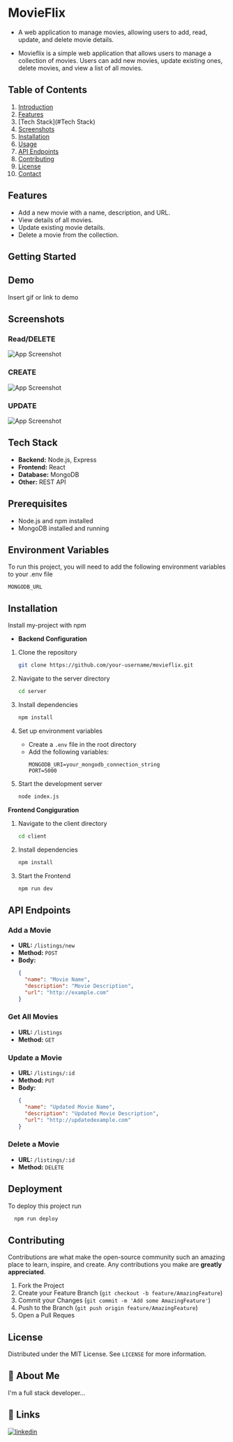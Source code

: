 
# MovieFlix

- A web application to manage movies, allowing users to add, read, update, and delete movie details.

- Movieflix is a simple web application that allows users to manage a collection of movies. Users can add new movies, update existing ones, delete movies, and view a list of all movies.



## Table of Contents

1. [Introduction](#MovieFlix)
2. [Features](#features)
3. [Tech Stack](#Tech Stack)
4. [Screenshots](#Screenshots)
5. [Installation](#installation)
6. [Usage](#usage)
7. [API Endpoints](#api-endpoints)
8. [Contributing](#contributing)
9. [License](#license)
10. [Contact](#contact)
## Features

- Add a new movie with a name, description, and URL.
- View details of all movies.
- Update existing movie details.
- Delete a movie from the collection.


## Getting Started
## Demo

Insert gif or link to demo


## Screenshots

### Read/DELETE
![App Screenshot](https://github.com/Omprakashx/MovieFlix/blob/main/screenshot/Screenshot%202024-06-10%20231615.png?raw=true)
### CREATE
![App Screenshot](https://github.com/Omprakashx/MovieFlix/blob/main/screenshot/Screenshot%202024-06-10%20231643.png?raw=true)
### UPDATE
![App Screenshot](https://github.com/Omprakashx/MovieFlix/blob/main/screenshot/Screenshot%202024-06-10%20231701.png?raw=true)

## Tech Stack
- **Backend:**   Node.js, Express
- **Frontend:**  React
- **Database:**  MongoDB
- **Other:**     REST API



## Prerequisites

- Node.js and npm installed
- MongoDB installed and running
## Environment Variables

To run this project, you will need to add the following environment variables to your .env file

`MONGODB_URL`



## Installation

Install my-project with npm


- **Backend Configuration**

1. Clone the repository
    ```bash
    git clone https://github.com/your-username/movieflix.git
    ```

2. Navigate to the server directory
    ```bash
    cd server
    ```

3. Install dependencies
    ```bash
    npm install
    ```

4. Set up environment variables
    - Create a `.env` file in the root directory
    - Add the following variables:
        ```
        MONGODB_URI=your_mongodb_connection_string
        PORT=5000
        ```

5. Start the development server
    ```bash
    node index.js
    ```


**Frontend Congiguration** 

1. Navigate to the client directory
    ```bash
    cd client
    ```

2. Install dependencies
    ```bash
    npm install
    ```

3. Start the Frontend  
    ```bash
    npm run dev
    ```    
## API Endpoints


### Add a Movie

- **URL:** `/listings/new`
- **Method:** `POST`
- **Body:**
    ```json
    {
      "name": "Movie Name",
      "description": "Movie Description",
      "url": "http://example.com"
    }
    ```

### Get All Movies

- **URL:** `/listings`
- **Method:** `GET`

### Update a Movie

- **URL:** `/listings/:id`
- **Method:** `PUT`
- **Body:**
    ```json
    {
      "name": "Updated Movie Name",
      "description": "Updated Movie Description",
      "url": "http://updatedexample.com"
    }
    ```

### Delete a Movie

- **URL:** `/listings/:id`
- **Method:** `DELETE`

## Deployment

To deploy this project run

```bash
  npm run deploy
```


## Contributing


Contributions are what make the open-source community such an amazing place to learn, inspire, and create. Any contributions you make are **greatly appreciated**.

1. Fork the Project
2. Create your Feature Branch (`git checkout -b feature/AmazingFeature`)
3. Commit your Changes (`git commit -m 'Add some AmazingFeature'`)
4. Push to the Branch (`git push origin feature/AmazingFeature`)
5. Open a Pull Reques
## License


Distributed under the MIT License. See `LICENSE` for more information.


## 🚀 About Me
I'm a full stack developer...


## 🔗 Links

[![linkedin](https://img.shields.io/badge/linkedin-0A66C2?style=for-the-badge&logo=linkedin&logoColor=white)](https://www.linkedin.com/)


